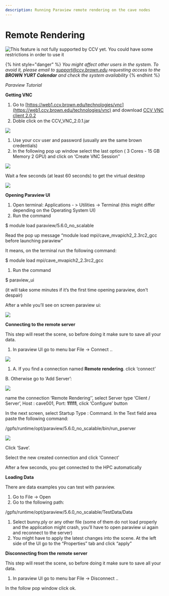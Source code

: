 ```yaml
---
description: Running Paraview remote rendering on the cave nodes
---
```


# Remote Rendering

![This feature is not fully supported by CCV yet. You could have some restrictions in order to use it ](../.gitbook/assets/warning.png)

{% hint style="danger" %}
_You might affect other users in the system. To avoid it, please email to support@ccv.brown.edu requesting access to the **BROWN YURT Calendar** and check the system availability_
{% endhint %}

_Paraview Tutorial_

**Getting VNC**

1.  Go to [https://web1.ccv.brown.edu/technologies/vnc](https://web1.ccv.brown.edu/technologies/vnc) and download [CCV VNC client 2.0.2](https://brownbox.brown.edu/download.php?hash=fe8b9a93)
2. Doble click on the CCV\_VNC\_2.0.1.jar

![](../.gitbook/assets/0.png)

1. Use your ccv user and password \(usually are the same brown credentials\)
2. In the following pop up window select the last option \( 3 Cores - 15 GB Memory 2 GPU\) and click on ‘Create VNC Session’’

![](../.gitbook/assets/1.png)

 Wait a few seconds \(at least 60 seconds\) to get the virtual desktop

![](../.gitbook/assets/2.png)

**Opening Paraview UI**

1. Open terminal: Applications - &gt; Utilities -&gt; Terminal \(this might differ depending on the Operating System UI\)
2. Run the command

$ module load paraview/5.6.0\_no\_scalable

Read the pop up message “module load mpi/cave\_mvapich2\_2.3rc2\_gcc before launching paraview”

It means, on the terminal run the following command:

$ module load mpi/cave\_mvapich2\_2.3rc2\_gcc

1. Run the command

 $ paraview\_ui

\(it will take some minutes if it’s the first time opening paraview, don't despair\)

 After a while you’ll see on screen paraview ui:

![](../.gitbook/assets/3.png)

**Connecting to the remote server**

This step will reset the scene, so before doing it make sure to save all your data.

1. In paraview UI go to menu bar File -&gt; Connect ..

![](../.gitbook/assets/4.png)

1. A. If you find a connection named **Remote rendering**. click ‘connect’

B. Otherwise go to ‘Add Server’:

![](../.gitbook/assets/5.png)

name the connection ‘Remote Rendering’’, select Server type ‘Client / Server’, Host : cave001, Port: **11111**, click ‘Configure’ button

In the next screen, select Startup Type : Command. In the Text field area paste the following command:

 /gpfs/runtime/opt/paraview/5.6.0\_no\_scalable/bin/run\_pserver

![](../.gitbook/assets/6.png)

Click ‘Save’.

Select the new created connection and click ‘Connect’

 After a few seconds, you get connected to the HPC automatically

**Loading Data**

There are data examples you can test with paraview.

1. Go to File -&gt; Open
2. Go to the following path:

/gpfs/runtime/opt/paraview/5.6.0\_no\_scalable/TestData/Data

1. Select bunny.ply or any other file \(some of them do not load properly and the application might crash, you’ll have to open paraview ui again and reconnect to the server\)
2. You might have to apply the latest changes into the scene. At the left side of the UI go to the “Properties” tab and click “apply”

**Disconnecting from the remote server**

This step will reset the scene, so before doing it make sure to save all your data.

1. In paraview UI go to menu bar File -&gt; Disconnect ..

In the follow pop window click ok.


